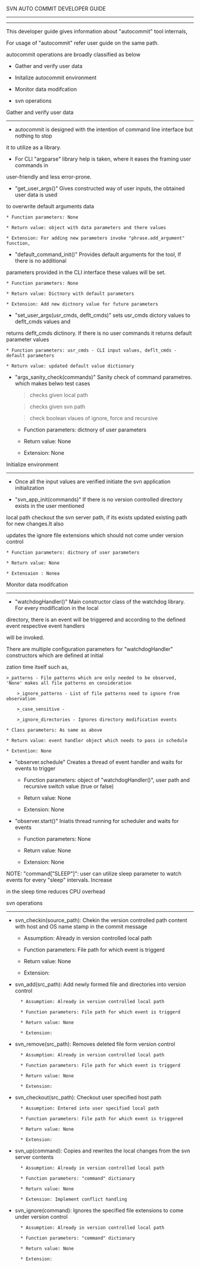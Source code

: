 SVN AUTO COMMIT DEVELOPER GUIDE

-------------------------------

------------------------------



This developer guide gives information about "autocommit" tool internals,

For usage of "autocommit" refer user guide on the same path.





autocommit operations are broadly classified as below 



 * Gather and verify user data

 * Initalize autocommit environment

 * Monitor data modifcation

 * svn operations





Gather and verify user data

---------------------------

* autocommit is designed with the intention of command line interface but nothing to stop

it to utilize as a library.



* For CLI "argparse" library help is taken, where it eases the framing user commands in

user-friendly and less error-prone.



* "get_user_args()" Gives constructed way of user inputs, the obtained user data is used

to overwrite default arguments data

	* Function parameters: None

	* Return value: object with data parameters and there values

	* Extension: For adding new parameters invoke "phrase.add_argument" function,



* "default_command_init()" Provides default arguments for the tool, If there is no additional

parameters provided in the CLI interface these values will be set. 

	* Function parameters: None

	* Return value: Dictnory with default parameters 

	* Extension: Add new dictnory value for future parameters 

* "set_user_args(usr_cmds, deflt_cmds)" sets usr_cmds dictory values to deflt_cmds values and

returns deflt_cmds dictinory. If there is no user commands it returns default parameter values

	* Function parameters: usr_cmds - CLI input values, deflt_cmds - default parameters

	* Return value: updated default value dictionary 

* "args_sanity_check(commands)" Sanity check of command parametres. which makes belwo test cases

	> checks given local path

	> checks given svn path 

	> check boolean vlaues of ignore, force and recursive

	* Function parameters: dictnory of user parameters 

	* Return value: None 

	* Extension: None



Initialize environment

----------------------

* Once all the input values are verified initiate the svn application initialization



* "svn_app_init(commands)" If there is no version controlled directory exists in the user mentioned

local path checkout the svn server path, if its exists updated existing path for new changes.It also

updates the ignore file extensions which should not come under version control 

	* Function parameters: dictnory of user parameters

	* Return value: None

	* Extensaion : Nonea



Monitor data modifcation

------------------------



* "watchdogHandler()" Main constructor class of the watchdog library. For every modification in the local

directory, there is an event will be triggered and according to the defined event respective event handlers

will be invoked. 

There are multiple configuration parameters for "watchdogHandler" constructors which are defined at initial

zation time itself such as,

	>_patterns - File patterns which are only needed to be observed, 'None' makes all file patterns on consideration

        >_ignore_patterns - List of file patterns need to ignore from observation 

        >_case_sensitive -

        >_ignore_directories - Ignores directory modification events

	* Class parameters: As same as above

	* Return value: event handler object which needs to pass in schedule

	* Extention: None



* "observer.schedule" Creates a thread of event handler and waits for events to trigger

	* Function parameters: object of  "watchdogHandler()", user path and recursive switch value (true or false)

	* Return value: None

	* Extension: None



* "observer.start()" Iniatis thread running for scheduler and waits for events

	* Function parameters: None

	* Return value: None

	* Extension: None



NOTE: "command["SLEEP"]": user can utilize sleep parameter to watch events for every "sleep" intervals. Increase

in the sleep time reduces CPU overhead 



svn operations

--------------



* svn_checkin(source_path): Chekin the version controlled path content with host and OS name stamp in the commit message

	* Assumption: Already in version controlled local path 

	* Function parameters: File path for which event is triggerd

	* Return value: None

	* Extension:



* svn_add(src_path): Add newly formed file and directories into version control 

        * Assumption: Already in version controlled local path

        * Function parameters: File path for which event is triggerd

        * Return value: None

        * Extension:



* svn_remove(src_path): Removes deleted file form version control

        * Assumption: Already in version controlled local path

        * Function parameters: File path for which event is triggerd

        * Return value: None

        * Extension:



* svn_checkout(src_path): Checkout user specified host path

        * Assumption: Entered into user specified local path 

        * Function parameters: File path for which event is triggered

        * Return value: None

        * Extension:



* svn_up(command): Copies and rewrites the local changes from the svn server contents

        * Assumption: Already in version controlled local path

        * Function parameters: "command" dictionary 

        * Return value: None

        * Extension: Implement conflict handling 



* svn_ignore(command): Ignores the specified file extensions to come under version control 

        * Assumption: Already in version controlled local path

        * Function parameters: "command" dictionary

        * Return value: None

        * Extension:
